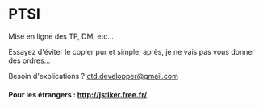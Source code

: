# PTSI

Mise en ligne des TP, DM, etc...

Essayez d'éviter le copier pur et simple, après, je ne vais pas vous donner des ordres...

Besoin d'explications ? ctd.developper@gmail.com

#### Pour les étrangers : http://jstiker.free.fr/
